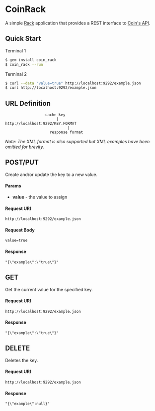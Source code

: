 # CoinRack

A simple [Rack](http://rack.github.com/) application that provides a
REST interface to [Coin's API](https://github.com/hopsoft/coin).

## Quick Start

Terminal 1

```bash
$ gem install coin_rack
$ coin_rack --run
```

Terminal 2

```bash
$ curl --data "value=true" http://localhost:9292/example.json
$ curl http://localhost:9292/example.json
```

## URL Definition

```
                  cache key
                       |
http://localhost:9292/KEY.FORMAT
                            |
                    response format
```

*Note: The XML format is also supported but XML examples have been omitted for brevity.*

## POST/PUT

Create and/or update the key to a new value.

#### Params

* **value** - the value to assign

#### Request URI

```
http://localhost:9292/example.json
```

#### Request Body

```
value=true
```

#### Response

```
"{\"example\":\"true\"}"
```

## GET

Get the current value for the specified key.

#### Request URI

```
http://localhost:9292/example.json
```

#### Response

```
"{\"example\":\"true\"}"
```

## DELETE

Deletes the key.

#### Request URI

```
http://localhost:9292/example.json
```

#### Response

```
"{\"example\":null}"
```
